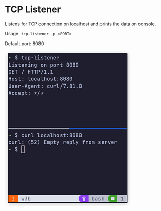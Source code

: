 # TCP Listener

Listens for TCP connection on localhost and prints the data on console.

Usage: `tcp-listener -p <PORT>`

Default port: 8080

![screenshot](./screenshot.png)
